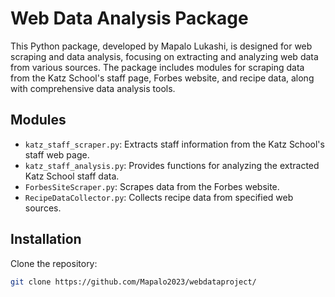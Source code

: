 # Web Data Analysis Package

This Python package, developed by Mapalo Lukashi, is designed for web scraping and data analysis, focusing on extracting and analyzing web data from various sources. The package includes modules for scraping data from the Katz School's staff page, Forbes website, and recipe data, along with comprehensive data analysis tools.

## Modules

- `katz_staff_scraper.py`: Extracts staff information from the Katz School's staff web page.
- `katz_staff_analysis.py`: Provides functions for analyzing the extracted Katz School staff data.
- `ForbesSiteScraper.py`: Scrapes data from the Forbes website.
- `RecipeDataCollector.py`: Collects recipe data from specified web sources.

## Installation

Clone the repository:

```bash
git clone https://github.com/Mapalo2023/webdataproject/

